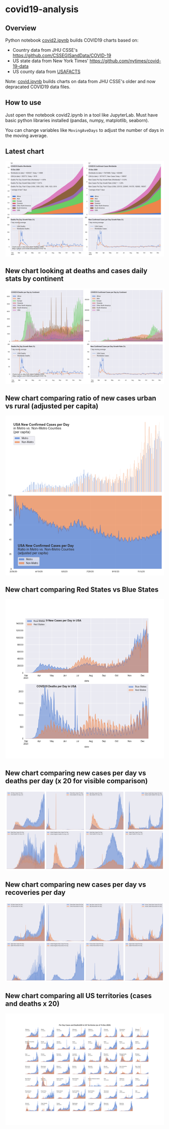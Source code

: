 # covid19-analysis

## Overview
Python notebook [covid2.ipynb](https://github.com/danlaw/covid19-analysis/blob/master/covid2.ipynb) builds COVID19 charts based on:
* Country data from JHU CSSE's https://github.com/CSSEGISandData/COVID-19
* US state data from New York Times' https://github.com/nytimes/covid-19-data
* US county data from [USAFACTS](https://usafacts.org/visualizations/coronavirus-covid-19-spread-map/)

Note: [covid.ipynb](https://github.com/danlaw/covid19-analysis/blob/master/covid.ipynb) builds charts on data from JHU CSSE's older and now depracated COVID19 data files.

## How to use
Just open the notebook covid2.ipynb in a tool like JupyterLab. Must have basic python libraries installed (pandas, numpy, matplotlib, seaborn).

You can change variables like ``MovingAveDays`` to adjust the number of days in the moving average.

## Latest chart
![Latest chart](charts/20201215-covid19-chart.png)

## New chart looking at deaths and cases daily stats by continent
![Comparison chart](charts/20201215-covid19-chart-perday.png)

## New chart comparing ratio of new cases urban vs rural (adjusted per capita)
![Urban rural per capita chart](charts/20201215-US-counties-urban-vs-rural-per-capita.png)

## New chart comparing Red States vs Blue States
![Red vs Blue chart](charts/20201215-compare-daily-red-vs-blue-states.png)

## New chart comparing new cases per day vs deaths per day (x 20 for visible comparison)
![Comparison chart](charts/20201215-comparison-chart.png)

## New chart comparing new cases per day vs recoveries per day
![Recovery chart](charts/20201215-comparison-recovery-chart.png)

## New chart comparing all US territories (cases and deaths x 20)
![Territories chart](charts/20201215-compare-US-territories.png)

